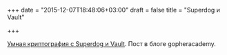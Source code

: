 +++
date = "2015-12-07T18:48:06+03:00"
draft = false
title = "Superdog и Vault"

+++

<p><a href="https://blog.gopheracademy.com/advent-2015/superdog/">Умная криптография с&nbsp;Superdog и Vault</a>. Пост в блоге&nbsp;gopheracademy.</p>

